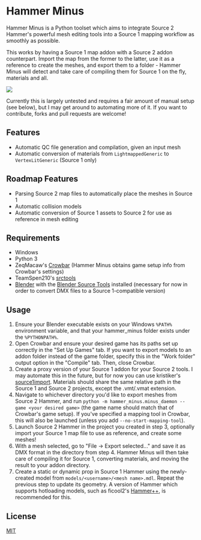 # Hammer Minus

Hammer Minus is a Python toolset which aims to integrate Source 2 Hammer's powerful mesh editing tools into a Source 1 mapping workflow as smoothly as possible.

This works by having a Source 1 map addon with a Source 2 addon counterpart. Import the map from the former to the latter, use it as a reference to create the meshes, and export them to a folder - Hammer Minus will detect and take care of compiling them for Source 1 on the fly, materials and all.

![](demo.gif)

Currently this is largely untested and requires a fair amount of manual setup (see below), but I may get around to automating more of it. If you want to contribute, forks and pull requests are welcome!

## Features
* Automatic QC file generation and compilation, given an input mesh
* Automatic conversion of materials from `LightmappedGeneric` to `VertexLitGeneric` (Source 1 only)

## Roadmap Features
* Parsing Source 2 map files to automatically place the meshes in Source 1
* Automatic collision models
* Automatic conversion of Source 1 assets to Source 2 for use as reference in mesh editing

## Requirements

* Windows
* Python 3
* ZeqMacaw's [Crowbar](https://steamcommunity.com/groups/CrowbarTool) (Hammer Minus obtains game setup info from Crowbar's settings)
* TeamSpen210's [srctools](https://github.com/TeamSpen210/srctools)
* [Blender](https://www.blender.org/download/) with the [Blender Source Tools](http://steamreview.org/BlenderSourceTools/) installed (necessary for now in order to convert DMX files to a Source 1-compatible version)

## Usage

1. Ensure your Blender executable exists on your Windows `%PATH%` environment variable, and that your hammer_minus folder exists under the `%PYTHONPATH%`.
2. Open Crowbar and ensure your desired game has its paths set up correctly in the "Set Up Games" tab. If you want to export models to an addon folder instead of the game folder, specify this in the "Work folder" output option in the "Compile" tab. Then, close Crowbar.
3. Create a proxy version of your Source 1 addon for your Source 2 tools. I may automate this in the future, but for now you can use kristiker's [source1import](https://github.com/kristiker/source1import). Materials should share the same relative path in the Source 1 and Source 2 projects, except the .vmt/.vmat extension.
4. Navigate to whichever directory you'd like to export meshes from Source 2 Hammer, and run `python -m hammer_minus.minus_daemon --game <your desired game>` (the game name should match that of Crowbar's game setup). If you've specified a mapping tool in Crowbar, this will also be launched (unless you add `--no-start-mapping-tool`).
5. Launch Source 2 Hammer in the project you created in step 3, optionally import your Source 1 map file to use as reference, and create some meshes!
6. With a mesh selected, go to "File -> Export selected..." and save it as DMX format in the directory from step 4. Hammer Minus will then take care of compiling it for Source 1, converting materials, and moving the result to your addon directory.
7. Create a static or dynamic prop in Source 1 Hammer using the newly-created model from `models/<username>/<mesh name>.mdl`. Repeat the previous step to update its geometry. A version of Hammer which supports hotloading models, such as ficool2's [Hammer++](https://ficool2.github.io/HammerPlusPlus-Website/), is recommended for this.

## License

[MIT](LICENSE.txt)